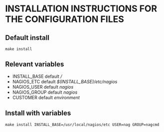 # INSTALLATION INSTRUCTIONS FOR THE CONFIGURATION FILES

## Default install
`make install`

## Relevant variables
* INSTALL_BASE default */*
* NAGIOS_ETC default *$(INSTALL_BASE)/etc/nagios*
* NAGIOS_USER default *nagios*
* NAGIOS_GROUP default *nagios*
* CUSTOMER default *environment*

## Install with variables
`make install INSTALL_BASE=/usr/local/nagios/etc USER=nag GROUP=nagcmd`